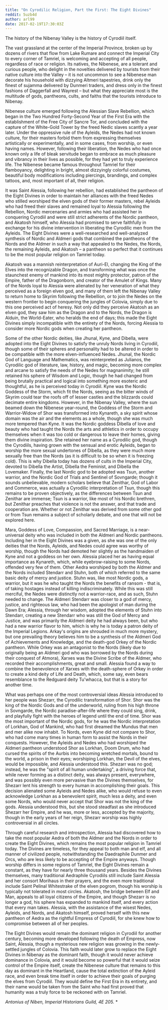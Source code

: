 ```yaml
---
title: "On Cyrodilic Religion, Part the First: The Eight Divines"
reddit: 5uzb4d
author: arl99
date: 2017-02-19T17:30:03Z
---
```


The history of the Nibenay Valley is the history of Cyrodiil itself.

The vast grassland at the center of the Imperial Province, broken up by dozens of rivers that flow from Lake Rumare and connect the Imperial City to every corner of Tamriel, is welcoming and accepting of all people, regardless of race or religion. Its natives, the Nibenese, are a tolerant and curious people, who delight in the novelties delivered by tourists from their native culture into the Valley – it is not uncommon to see a Nibenese man decorate his household with dizzying Altmeri tapestries, drink only the finest of sujamma delivered by Dunmeri traders, and dress only in the finest fashions of Daggerfall and Wayrest – but what they appreciate most is the multitude of gods, pantheons, cults, and faiths that the tourists introduce to Nibenay.

Nibenese culture emerged following the Alessian Slave Rebellion, which began in the Two Hundred Forty-Second Year of the First Era with the establishment of the Free City of Sancre Tor, and concluded with the capture of the White-Gold Tower by the freed Nedic slaves scantly a year later. Under the oppressive rule of the Ayleids, the Nedes had not known culture, for their masters forbid them from expressing themselves artistically or experimentally, and in some cases, from worship, or even having names. However, following their liberation, the Nedes who had once known only a life of bleak servitude began to embrace as much pleasure and vibrancy in their lives as possible, for they had yet to truly experience life. The Nibenese became famous throughout Tamriel for their flamboyancy, delighting in bright, almost dizzyingly colorful costumes, beautiful body modifications including piercings, brandings, and complex tattoos, and, most important of all, their religion.

It was Saint Alessia, following her rebellion, had established the pantheon of the Eight Divines in order to maintain her alliances with the freed Nedes who stilled worshiped the elven gods of their former masters, rebel Ayleids who had freed their slaves and remained loyal to Alessia following the Rebellion, Nordic mercenaries and armies who had assisted her in conquering Cyrodiil and were still strict adherents of the Nordic pantheon, and Akatosh himself, who Alessia had promised to serve faithfully in exchange for his divine intervention in liberating the Cyrodilic men from the Ayleids. The Eight Divines were a well-researched and well-analyzed synthesis of Nordic and Aldmeri gods that combined the pantheons of the Nords and the Aldmer in such a way that appealed to the Nedes, the Nords, the remaining Ayleids, and Akatosh – a pantheon so perfect that it continues to be the most popular religion on Tamriel today.

Akatosh was a mannish reinterpretation of Auri-El, changing the King of the Elves into the recognizable Dragon, and transforming what was once the staunchest enemy of mankind into its most mighty protector, patron of the Empire, father of the Dragonborn, and creator of the Amulet of Kings. Many of the Nords loyal to Alessia were alienated by her veneration of what they perceived as a foreign elven god, and many of them left the Nibenay Valley to return home to Skyrim following the Rebellion, or to join the Nedes on the western frontier to begin conquering the jungles of Colovia, simply due to this one perceived act of heresy. Not only did they perceive Akatosh as an elven god, they saw him as the Dragon and to the Nords, the Dragon is Alduin, the World-Eater, who heralds the end of days; this made the Eight Divines simply incompatible with the entirety of the Nords, forcing Alessia to consider more Nordic gods when creating her pantheon.

Some of the other Nordic deities, like Jhunal, Kyne, and Dibella, were adopted into the Eight Divines to satisfy the unruly Nords living in Cyrodiil, though some of their spheres and personality had to be altered in order to be compatible with the more elven-influenced Nedes. Jhunal, the Nordic God of Language and Mathematics, was reinterpreted as Julianos, the Cyrodilic god of literature, law, history, and magic, becoming more complex and arcane to satisfy the needs of the Nedes for magnanimity; he still retained his sphere of Wisdom and Logic, though he had changed from being brutally practical and logical into something more esoteric and thoughtful, as he is perceived today in Cyrodiil. Kyne was the Nordic Goddess of the Storm, which fit the Nords, seeing as the bitter winds of Skyrim could tear the roofs off of lesser castles and the blizzards could decimate entire kingdoms. However, in the Nibenay Valley, where the sun beamed down the Nibenese year-round, the Goddess of the Storm and Warrior-Widow of Shor was transformed into Kynareth, a sky spirit whose domain was the air and the elements as a whole, though she was much more tempered than Kyne. It was the Nordic goddess Dibella of love and beauty who had taught the Nords the arts and athletics in order to occupy themselves when it was too cold or dangerous to leave their homes, giving them divine inspiration. She retained her name as a Cyrodilic god, though the Cyrodiils, having grown with the sensual and erotic Ayleids, began to worship the more sexual undertones of Dibella, as they were much more sexually free than the Nords (as it is difficult to be so when it is freezing cold). This is why Dibella today has dozens of cults in the Imperial City, devoted to Dibella the Artist, Dibella the Feminist, and Dibella the Lovemaker. Finally, the last Nordic god to be adopted was Tsun, another warrior, and the Nordic God of Trials and Sentinel of Sovngarde; though it sounds unbelievable, modern scholars believe that Zenithar, God of Labor and Commerce, was actually a Cyrodilic interpretation of Tsun, though this remains to be proven objectively, as the differences between Tsun and Zenithar are immense; Tsun is a warrior, like most of his Nordic brethren, but Zenithar preaches that violence is not the answer, and that trade and cooperation are. Whether or not Zenithar was derived from some other god or from Tsun remains a subject of scholarly debate, and one that will not be explored here.

Mara, Goddess of Love, Compassion, and Sacred Marriage, is a near-universal deity who was included in both the Aldmeri and Nordic pantheons. Including her in the Eight Divines was a given, as she was one of the only deities that the Nords, Ayleids, and Nedes could agree was worthy of worship, though the Nords had demoted her slightly as the handmaiden of Kyne and not a goddess on her own. Alessia placed her as having equal importance as Kynareth, which, while eyebrow-raising to some Nords, offended very few of them. Other Aedra worshiped by both the Aldmer and the Nords included Stendarr and Stuhn, both of which referred to the same basic deity of mercy and justice. Stuhn was, like most Nordic gods, a warrior, but it was he who taught the Nords the benefits of ransom - that is, of taking hostages instead of killing indiscriminately. While this was still merciful, the Nedes were distinctly not a warrior-race, and as such, Stuhn needed to change. The Aldmeri Stendarr was closer to a god of mercy, justice, and righteous law, who had been the apologist of man during the Dawn Era; Alessia, through her wisdom, adopted the elements of Stuhn into Stendarr, creating a new Stendarr who was still the God of Mercy and Justice, and was primarily the Aldmeri deity he had always been, but who had a new warrior flavor to him, which is why he is today a patron deity of the Imperial Legions. Arkay's origins are shrouded in much more mystery, but one prevailing theory believes him to be a synthesis of the Aldmeri God of Achievements and Knowledge, and the death-god Orkey of the Nordic pantheon. While Orkey was an antagonist to the Nords (likely due to originally being an Aldmeri god who was borrowed by the Nords during their conquest of Atmora), Xarxes was the Divine Scribe of the Aldmer, who recorded their accomplishments, great and small. Alessia found a way to combine the benevolence of Xarxes with the death-sphere of Orkey in order to create a kind deity of Life and Death, which, some say, even bears resemblance to the Redguard deity Tu'whacca, but that is a story for another time.

What was perhaps one of the most controversial ideas Alessia introduced to her people was Shezarr, the Cyrodilic transformation of Shor. Shor was the king of the Nordic Gods and of the underworld, ruling from his high throne in Sovngarde, the Nordic paradise-after-life where they could sing, drink, and playfully fight with the heroes of legend until the end of time. Shor was the most important of the Nordic gods, for he was the Nordic interpretation of Lorkhan, God of Mankind, who had first dreamed the Mundus that men and mer alike now inhabit. To Nords, even Kyne did not compare to Shor, who had come many times in human form to assist the Nords in their conquests. However, the Ayleids and Nedes who had worshiped the Aldmeri pantheon understood Shor as Lorkhan, Doom Drum, who had cursed the spirits of the Aurbis into becoming wretched mortals, bound to the world, a prison in their eyes; worshiping Lorkhan, the Devil of the elves, would be impossible, and Alessia understood this. Shezarr was no god; instead, he was the "spirit of all human undertaking", a driving force that, while never forming as a distinct deity, was always present, everywhere, and was possibly even more pervasive than the Divines themselves, for Shezarr lent his strength to every human in accomplishing their goals. This decision alienated some Ayleids and Nedes alike, who would refuse to even acknowledge Lorkhan as a benevolent spirit, much less a deity, and even some Nords, who would never accept that Shor was not the king of the gods. Alessia understood this, but she stood steadfast as she introduced Shezarr her Empire, and he was, more or less, accepted by the majority, though in the early years of her reign, Shezarr worship was highly controversial in all circles.

Through careful research and introspection, Alessia had discovered how to take the most popular Aedra of both the Aldmer and the Nords in order to create the Eight Divines, which remains the most popular religion in Tamriel today. The Divines are timeless, for they appeal to both man and elf, and all manner of civilized people, notwithstanding the Daedraphile Dunmer and Orcs, who are less likely to be accepting of the Empire anyways. Though worship differs in some regions of Tamriel, the Eight Divines remain a constant, as they have for nearly three thousand years. Besides the Divines themselves, many traditional  Aedraphile Cyrodiils still include Saint Alessia and her consort Morihaus in their prayers, and the even more traditional include Saint Pelinal Whitestrake of the elven pogrom, though his worship is typically not tolerated in most circles. Akatosh, the bridge between Elf and Man, appeals to all loyal citizens of the Empire, and though Shezarr is no longer a god, his sphere has expanded to mankind itself, and every action that every man takes. Alessia, with the assistance of the wisest Nedes, Ayleids, and Nords, and Akatosh himself, proved herself with this new pantheon of Aedra as the rightful Empress of Cyrodiil, for she knew how to compromise between all of her peoples. 

The Eight Divines would remain the dominant religion in Cyrodiil for another century, becoming more developed following the death of Empress, now Saint, Alessia, though a mysterious new religion was growing in the newly-settled jungles of Colovia. This faith would later grow to replace the Eight Divines in Nibenay as the dominant faith, though it would never achieve dominance in Colovia, and it would become so powerful that it would seize control of the Empire itself, create the Nibenese culture that remains to this day as dominant in the Heartland, cause the total extinction of the Ayleid race, and even break time itself in order to achieve their goals of purging the elves from Cyrodiil. They would define the First Era in its entirety, and their name would be taken from the Saint who had first proved that humanity was a truly force to be reckoned with on Tamriel.

*Antonius of Niben, Imperial Historians Guild, 4E 205.*
*
